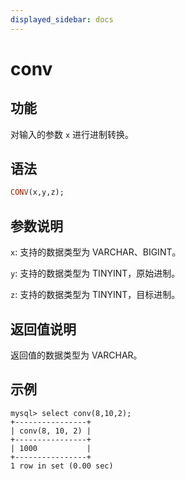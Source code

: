 ```yaml
---
displayed_sidebar: docs
---
```


# conv

## 功能

对输入的参数 `x` 进行进制转换。

## 语法

```Haskell
CONV(x,y,z);
```

## 参数说明

`x`: 支持的数据类型为 VARCHAR、BIGINT。

`y`: 支持的数据类型为 TINYINT，原始进制。

`z`: 支持的数据类型为 TINYINT，目标进制。

## 返回值说明

返回值的数据类型为 VARCHAR。

## 示例

```Plain Text
mysql> select conv(8,10,2);
+----------------+
| conv(8, 10, 2) |
+----------------+
| 1000           |
+----------------+
1 row in set (0.00 sec)
```
